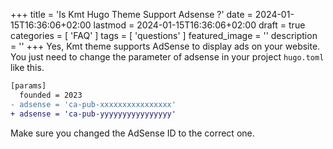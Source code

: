 +++
title = 'Is Kmt Hugo Theme Support Adsense ?'
date = 2024-01-15T16:36:06+02:00
lastmod = 2024-01-15T16:36:06+02:00
draft = true
categories = [
    'FAQ'
    ]
tags = [
    'questions'
    ]
featured_image = ''
description = ''
+++
Yes, Kmt theme supports AdSense to display ads on your website. You just need to change the parameter of adsense in your project `hugo.toml` like this.

```diff
[params]
  founded = 2023
- adsense = 'ca-pub-xxxxxxxxxxxxxxxx'
+ adsense = 'ca-pub-yyyyyyyyyyyyyyyy'
```

Make sure you changed the AdSense ID to the correct one.
